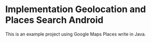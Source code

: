 # Implementation Geolocation and Places Search Android

This is an example project using Google Maps Places write in Java.
